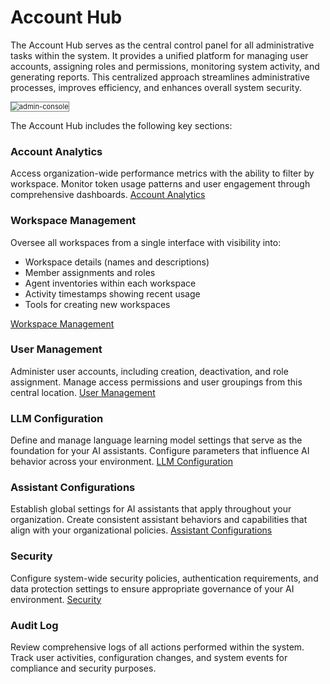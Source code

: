 # Account Hub

The Account Hub serves as the central control panel for all administrative tasks within the system. It provides a unified platform for managing user accounts, assigning roles and permissions, monitoring system activity, and generating reports. This centralized approach streamlines administrative processes, improves efficiency, and enhances overall system security. 

<img src="../images/account_hub.png" alt="admin-console" title="workspaces2" style="border: 1px solid gray; zoom:80%;">

The Account Hub includes the following key sections:

### Account Analytics

Access organization-wide performance metrics with the ability to filter by workspace. Monitor token usage patterns and user engagement through comprehensive dashboards. [Account Analytics](../analytics/dashboard-view.md)

### Workspace Management

Oversee all workspaces from a single interface with visibility into:

* Workspace details (names and descriptions)
* Member assignments and roles
* Agent inventories within each workspace
* Activity timestamps showing recent usage
* Tools for creating new workspaces

[Workspace Management](./workspace.md)

### User Management

Administer user accounts, including creation, deactivation, and role assignment. Manage access permissions and user groupings from this central location. [User Management](../user-management/managing%20your%20users.md)

### LLM Configuration

Define and manage language learning model settings that serve as the foundation for your AI assistants. Configure parameters that influence AI behavior across your environment. [LLM Configuration](../assistant-configuration/llm-configuration.md)

### Assistant Configurations

Establish global settings for AI assistants that apply throughout your organization. Create consistent assistant behaviors and capabilities that align with your organizational policies. [Assistant Configurations](../assistant-configuration/business-rules.md)

### Security

Configure system-wide security policies, authentication requirements, and data protection settings to ensure appropriate governance of your AI environment. [Security](../security/domain-management.md)

### Audit Log

Review comprehensive logs of all actions performed within the system. Track user activities, configuration changes, and system events for compliance and security purposes.
